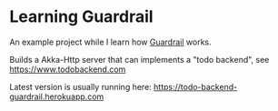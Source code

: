 # Learning Guardrail

An example project while I learn how [Guardrail](https://github.com/guardrail-dev/guardrail) works.

Builds a Akka-Http server that can implements a "todo backend", see https://www.todobackend.com

Latest version is usually running here: https://todo-backend-guardrail.herokuapp.com
